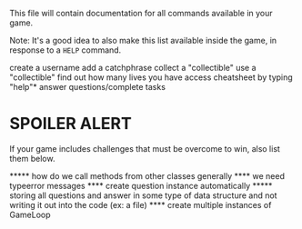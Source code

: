 This file will contain documentation for all commands available in your game.

Note:  It's a good idea to also make this list available inside the game, in response to a `HELP` command.


create a username
add a catchphrase
collect a "collectible"
use a "collectible"
find out how many lives you have
access cheatsheet by typing "help"*
answer questions/complete tasks


# SPOILER ALERT

If your game includes challenges that must be overcome to win, also list them below.

***** how do we call methods from other classes generally
**** we need typeerror messages 
**** create question instance automatically 
***** storing all questions and answer in some type of data structure and not writing it out into the code (ex: a file)
**** create multiple instances of GameLoop 
